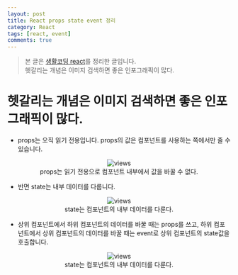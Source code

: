 ```yaml
---
layout: post
title: React props state event 정리
category: React
tags: [react, event]
comments: true
---
```


> 본 글은 [생활코딩 react](https://www.opentutorials.org/module/4058/24860)를 정리한 글입니다.  
> 헷갈리는 개념은 이미지 검색하면 좋은 인포그래픽이 많다.

# 헷갈리는 개념은 이미지 검색하면 좋은 인포그래픽이 많다.

- props는 오직 읽기 전용입니다. props의 값은 컴포넌트를 사용하는 쪽에서만 줄 수 있습니다.

<center>
<figure>
<img src="https://imgur.com/8FQHs8Q.png" alt="views">
<figcaption>props는 읽기 전용으로 컴포넌트 내부에서 값을 바꿀 수 없다.</figcaption>
</figure>
</center>

- 반면 state는 내부 데이터를 다룹니다. 

<center>
<figure>
<img src="https://imgur.com/q6yGOkF.png" alt="views">
<figcaption>state는 컴포넌트의 내부 데이터를 다룬다.</figcaption>
</figure>
</center>

- 상위 컴포넌트에서 하위 컴포넌트의 데이터를 바꿀 때는 props를 쓰고, 하위 컴포넌트에서 상위 컴포넌트의 데이터를 바꿀 때는 event로 상위 컴포넌트의 state값을 호출합니다.

<center>
<figure>
<img src="https://imgur.com/VMfxkxq.png" alt="views">
<figcaption>state는 컴포넌트의 내부 데이터를 다룬다.</figcaption>
</figure>
</center>
